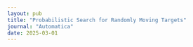 ```yaml
---
layout: pub
title: "Probabilistic Search for Randomly Moving Targets"
journal: "Automatica"
date: 2025-03-01
---
```



